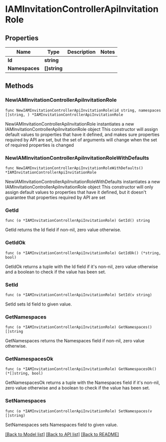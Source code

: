 # IAMInvitationControllerApiInvitationRole

## Properties

Name | Type | Description | Notes
------------ | ------------- | ------------- | -------------
**Id** | **string** |  | 
**Namespaces** | **[]string** |  | 

## Methods

### NewIAMInvitationControllerApiInvitationRole

`func NewIAMInvitationControllerApiInvitationRole(id string, namespaces []string, ) *IAMInvitationControllerApiInvitationRole`

NewIAMInvitationControllerApiInvitationRole instantiates a new IAMInvitationControllerApiInvitationRole object
This constructor will assign default values to properties that have it defined,
and makes sure properties required by API are set, but the set of arguments
will change when the set of required properties is changed

### NewIAMInvitationControllerApiInvitationRoleWithDefaults

`func NewIAMInvitationControllerApiInvitationRoleWithDefaults() *IAMInvitationControllerApiInvitationRole`

NewIAMInvitationControllerApiInvitationRoleWithDefaults instantiates a new IAMInvitationControllerApiInvitationRole object
This constructor will only assign default values to properties that have it defined,
but it doesn't guarantee that properties required by API are set

### GetId

`func (o *IAMInvitationControllerApiInvitationRole) GetId() string`

GetId returns the Id field if non-nil, zero value otherwise.

### GetIdOk

`func (o *IAMInvitationControllerApiInvitationRole) GetIdOk() (*string, bool)`

GetIdOk returns a tuple with the Id field if it's non-nil, zero value otherwise
and a boolean to check if the value has been set.

### SetId

`func (o *IAMInvitationControllerApiInvitationRole) SetId(v string)`

SetId sets Id field to given value.


### GetNamespaces

`func (o *IAMInvitationControllerApiInvitationRole) GetNamespaces() []string`

GetNamespaces returns the Namespaces field if non-nil, zero value otherwise.

### GetNamespacesOk

`func (o *IAMInvitationControllerApiInvitationRole) GetNamespacesOk() (*[]string, bool)`

GetNamespacesOk returns a tuple with the Namespaces field if it's non-nil, zero value otherwise
and a boolean to check if the value has been set.

### SetNamespaces

`func (o *IAMInvitationControllerApiInvitationRole) SetNamespaces(v []string)`

SetNamespaces sets Namespaces field to given value.



[[Back to Model list]](../README.md#documentation-for-models) [[Back to API list]](../README.md#documentation-for-api-endpoints) [[Back to README]](../README.md)


